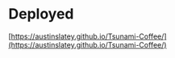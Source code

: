 # Deployed

[https://austinslatey.github.io/Tsunami-Coffee/](https://austinslatey.github.io/Tsunami-Coffee/)
